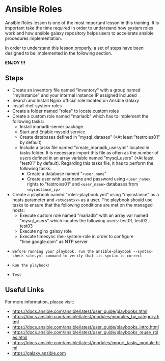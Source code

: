 # Ansible Roles

Ansible Roles lesson is one of the most important lesson in this training. It is important take the time required in order to understand how system roles work and how ansible galaxy repository helps users to accelerate ansible procedures implementation.

In order to understand this lesson properly, a set of steps have been designed to be implemented in the following section.

**ENJOY !!!**

## Steps 

-   Create an inventory file named "inventory" with a group named "myinstance" and your internal instance IP assigned included
-   Search and Install Nginx official role located on Ansible Galaxy
-   Install rhel-system-roles
-   Create a folder named "roles" to locate custom roles
-   Create a custom role named "mariadb" which has to implement the following tasks:
    -   Install mariadb-server package
    -   Start and Enable mysqld service
    -   Create databases defined in "mysql_datases" (*At least "testroles01" by default)
    -   Include a tasks file named "create_mariadb_user.yml" located in tasks folder. It is necessary import this file as often as the number of users defined in an array variable named "mysql_users" (*At least "test01" by default). Regarding this tasks file, it has to perform the following tasks:
        -   Create a database named "``<user_name``"
        -   Create user with user name and password using ``<user_name>``, rights to "testroles01" and ``<user_name>`` databases from `<myinstance_ip>`
-   Create a playbook named "roles-playbook.yml" using "myinstance" as a hosts parameter and `<studentxx>` as a user. The playbook should use tasks to ensure that the following conditions are met on the managed hosts:
    -   Execute custom role named "mariadb" with an array var named "mysql_users" which locates the following users: test01, test02, test03
    -   Execute nginx galaxy role 
    -   Execute timesync rhel-system-role in order to configure "time.google.com" as NTP server 
-     Before running your playbook, run the ansible-playbook --syntax-check site.yml command to verify that its syntax is correct
-     Run the playbook!
-     Test

## Useful Links

For more information, please visit:

-   https://docs.ansible.com/ansible/latest/user_guide/playbooks.html
-   https://docs.ansible.com/ansible/latest/modules/modules_by_category.html
-   https://docs.ansible.com/ansible/latest/user_guide/playbooks_intro.html
-   https://docs.ansible.com/ansible/latest/user_guide/playbooks_reuse_roles.html
-   https://docs.ansible.com/ansible/latest/modules/import_tasks_module.html
-   https://galaxy.ansible.com

